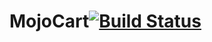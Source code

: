 # MojoCart[![Build Status](https://travis-ci.org/mglaman/mojocart.svg)](https://travis-ci.org/mglaman/mojocart)
